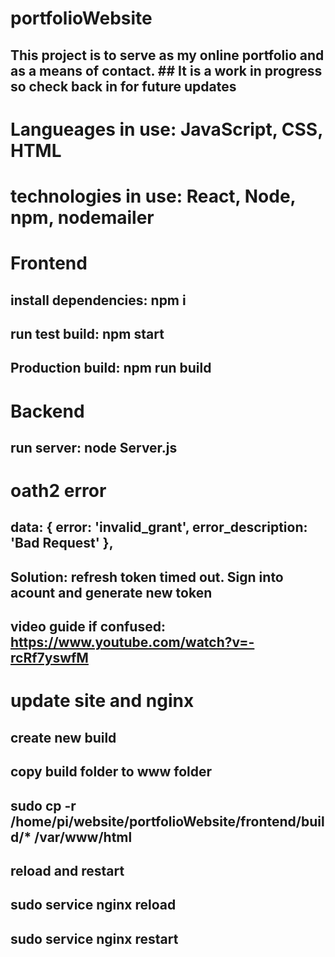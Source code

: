 # portfolioWebsite
## This project is to serve as my online portfolio and as a means of contact. ## It is a work in progress so check back in for future updates

# Langueages in use:   JavaScript, CSS, HTML
# technologies in use: React, Node, npm, nodemailer

# Frontend

## install dependencies: npm i
## run test build: npm start
## Production build: npm run build

# Backend

## run server: node Server.js

# oath2 error

## data: { error: 'invalid_grant', error_description: 'Bad Request' },
## Solution: refresh token timed out. Sign into acount and generate new token
## video guide if confused: https://www.youtube.com/watch?v=-rcRf7yswfM

# update site and nginx
## create new build
## copy build folder to www folder
## sudo cp -r /home/pi/website/portfolioWebsite/frontend/build/* /var/www/html
## reload and restart
## sudo service nginx reload
## sudo service nginx restart
